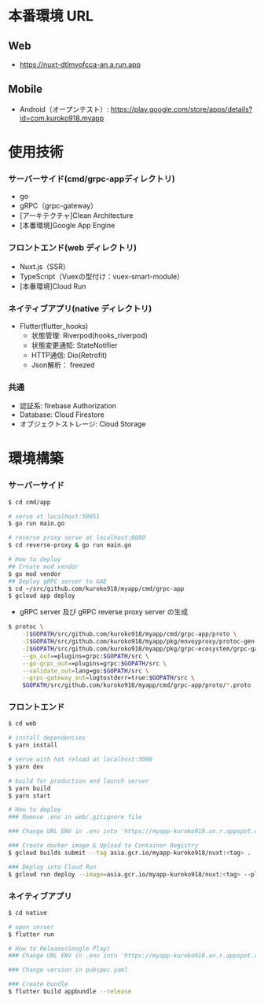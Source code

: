 # 本番環境 URL
## Web
- https://nuxt-dtlmvofcca-an.a.run.app

## Mobile
- Android（オープンテスト）: https://play.google.com/store/apps/details?id=com.kuroko918.myapp

# 使用技術
### サーバーサイド(cmd/grpc-appディレクトリ)
- go
- gRPC（grpc-gateway）
- [アーキテクチャ]Clean Architecture
- [本番環境]Google App Engine

### フロントエンド(web ディレクトリ)
- Nuxt.js（SSR）
- TypeScript（Vuexの型付け：vuex-smart-module）
- [本番環境]Cloud Run

### ネイティブアプリ(native ディレクトリ)
- Flutter(flutter_hooks)
  - 状態管理: Riverpod(hooks_riverpod)
  - 状態変更通知: StateNotifier
  - HTTP通信: Dio(Retrofit)
  - Json解析： freezed

### 共通
- 認証系: firebase Authorization
- Database: Cloud Firestore
- オブジェクトストレージ: Cloud Storage

# 環境構築

### サーバーサイド
```bash
$ cd cmd/app

# serve at localhost:50051
$ go run main.go

# reverse proxy serve at localhost:8080
$ cd reverse-proxy & go run main.go

# How to deploy
## Create mod vendor
$ go mod vendor
## Deploy gRPC server to GAE
$ cd ~/src/github.com/kuroko918/myapp/cmd/grpc-app
$ gcloud app deploy
```

- gRPC server 及び gRPC reverse proxy server の生成
```bash
$ protoc \
    -I$GOPATH/src/github.com/kuroko918/myapp/cmd/grpc-app/proto \
    -I$GOPATH/src/github.com/kuroko918/myapp/pkg/envoyproxy/protoc-gen-validate \
    -I$GOPATH/src/github.com/kuroko918/myapp/pkg/grpc-ecosystem/grpc-gateway/third_party/googleapis \
    --go_out==plugins=grpc:$GOPATH/src \
    --go-grpc_out==plugins=grpc:$GOPATH/src \
    --validate_out=lang=go:$GOPATH/src \
    --grpc-gateway_out=logtostderr=true:$GOPATH/src \
    $GOPATH/src/github.com/kuroko918/myapp/cmd/grpc-app/proto/*.proto
```

### フロントエンド
```bash
$ cd web

# install dependencies
$ yarn install

# serve with hot reload at localhost:3000
$ yarn dev

# build for production and launch server
$ yarn build
$ yarn start

# How to deploy
### Remove .env in web/.gitignore file

### Change URL ENV in .env into 'https://myapp-kuroko918.an.r.appspot.com'

### Create docker image & Upload to Container Registry
$ gcloud builds submit --tag asia.gcr.io/myapp-kuroko918/nuxt:<tag> .

### Deploy into Cloud Run
$ gcloud run deploy --image=asia.gcr.io/myapp-kuroko918/nuxt:<tag> --platform managed --port 3000 --region asia-northeast1
```

### ネイティブアプリ
```bash
$ cd native

# open server
$ flutter run

# How to Release(Google Play)
### Change URL ENV in .env into 'https://myapp-kuroko918.an.r.appspot.com'

### Change version in pubspec.yaml

### Create bundle
$ flutter build appbundle --release
```
